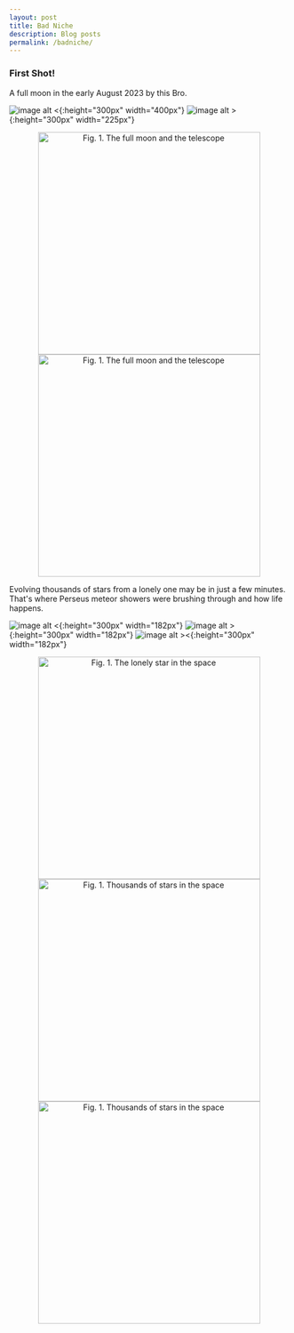 ```yaml
---
layout: post
title: Bad Niche
description: Blog posts
permalink: /badniche/
---
```

<h3>First Shot!</h3>
A full moon in the early August 2023 by this Bro. 

![image alt <](/assets/images/first-full-moon.jpg){:height="300px" width="400px"}
![image alt >](/assets/images/my-telescope.jpg){:height="300px" width="225px"}

<p align= "center">
 <img src="/assets/images/first-full-moon.jpg" width="400" alt="Fig. 1. The full moon and the telescope" class="figure-image-post"><br> 
 <img src="/assets/images/my-telescope.jpg" width="400" alt="Fig. 1. The full moon and the telescope" class="figure-image-post"><br>  
</p>
Evolving thousands of stars from a lonely one may be in just a few minutes. That's where Perseus meteor showers were brushing through and how life happens.

![image alt <](/assets/images/lonely_star.jpg){:height="300px" width="182px"}
![image alt >](/assets/images/thousands_of_stars.jpg){:height="300px" width="182px"}
![image alt ><](/assets/images/star_moving.PNG){:height="300px" width="182px"}

<p align= "center">
 <img src="/assets/images/lonely_star.jpg" width="400" alt="Fig. 1. The lonely star in the space" class="figure-image-post"><br> 
 <img src="/assets/images/thousands_of_stars.jpg" width="400" alt="Fig. 1. Thousands of stars in the space" class="figure-image-post"><br> 
 <img src="/assets/images/star_moving.PNG" width="400" alt="Fig. 1. Thousands of stars in the space" class="figure-image-post"><br>
</p>


